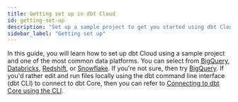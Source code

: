 ```yaml
---
title: Getting set up in dbt Cloud
id: getting-set-up
description: "Set up a sample project to get you started using dbt Cloud."
sidebar_label: "Getting set up"
---
```



In this guide, you will learn how to set up dbt Cloud using a sample project and one of the most common data platforms. You can select from [BigQuery](/tutorial/setting-up-bigquery), [Databricks](/tutorial/setting-up-databricks), [Redshift](/tutorial/setting-up-redshift), or [Snowflake](/tutorial/setting-up-snowflake). If you're not sure, then try [BigQuery](/tutorial/setting-up-bigquery). If you'd rather edit and run files locally using the dbt command line interface (dbt CLI) to connect to dbt Core, then you can refer to [Connecting to dbt Core using the CLI](/tutorial/connecting-to-dbt-core).
